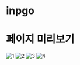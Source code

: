 # inpgo

# 페이지 미리보기
![1](https://user-images.githubusercontent.com/60025666/72663903-fb7cdd80-3a3a-11ea-8f76-15fb0ef2d4cb.png)
![2](https://user-images.githubusercontent.com/60025666/72663904-fb7cdd80-3a3a-11ea-9350-ac1c5ff9be5f.png)
![3](https://user-images.githubusercontent.com/60025666/72663905-fb7cdd80-3a3a-11ea-921d-37de0a1266f8.png)
![4](https://user-images.githubusercontent.com/60025666/72663906-fc157400-3a3a-11ea-8aac-ccb70a072a3f.png)
